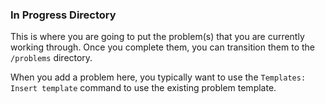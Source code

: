### In Progress Directory

This is where you are going to put the problem(s) that you are currently working through. Once you complete them, you can transition them to the `/problems` directory.

When you add a problem here, you typically want to use the `Templates: Insert template` command to use the existing problem template.


